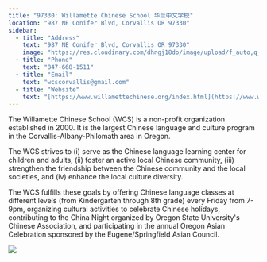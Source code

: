 ```yaml
---
title: "97330: Willamette Chinese School 华兰中文学校"
location: "987 NE Conifer Blvd, Corvallis OR 97330"
sidebar:
  - title: "Address"
    text: "987 NE Conifer Blvd, Corvallis OR 97330"
    image: "https://res.cloudinary.com/dhngj18do/image/upload/f_auto,q_auto/v1/images/activities/wcslogo_ky0kazlkifjzhk4peggo"
  - title: "Phone"
    text: "847-668-1511"
  - title: "Email"
    text: "wcscorvallis@gmail.com"
  - title: "Website"
    text: "[https://www.willamettechinese.org/index.html](https://www.willamettechinese.org/index.html)"
---
```


The Willamette Chinese School (WCS) is a non-profit organization established in 2000. It is the largest Chinese language and culture program in the Corvallis-Albany-Philomath area in Oregon.

The WCS strives to (i) serve as the Chinese language learning center for children and adults, (ii) foster an active local Chinese community, (iii) strengthen the friendship between the Chinese community and the local societies, and (iv) enhance the local culture diversity.

The WCS fulfills these goals by offering Chinese language classes at different levels (from Kindergarten through 8th grade) every Friday from 7-9pm, organizing cultural activities to celebrate Chinese holidays, contributing to the China Night organized by Oregon State University's Chinese Association, and participating in the annual Oregon Asian Celebration sponsored by the Eugene/Springfield Asian Council.

![](https://res.cloudinary.com/dhngj18do/image/upload/f_auto,q_auto/v1/images/activities/wcs_quqdi7j71uciafq0ms6x)
